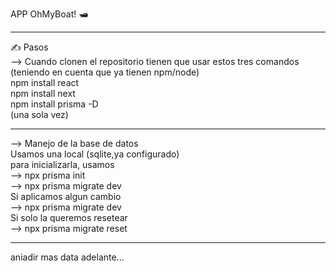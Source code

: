 APP OhMyBoat! 🛥️

------------------  

✍️ Pasos  
 --> Cuando clonen el repositorio tienen que usar estos tres comandos (teniendo en cuenta que ya tienen npm/node)  
 npm install react  
 npm install next  
 npm install prisma -D  
 (una sola vez)  

------------------  

--> Manejo de la base de datos  
 Usamos una local (sqlite,ya configurado)  
 para inicializarla, usamos  
 --> npx prisma init  
 --> npx prisma migrate dev  
 Si aplicamos algun cambio  
 --> npx prisma migrate dev  
 Si solo la queremos resetear  
 --> npx prisma migrate reset  

------------------  

aniadir mas data adelante...  
